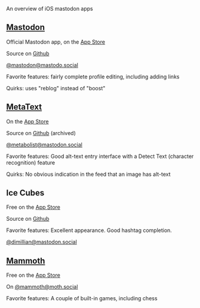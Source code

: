 An overview of iOS mastodon apps

## [Mastodon](https://joinmastodon.org/apps)

Official Mastodon app, on the [App Store](https://apps.apple.com/us/app/mastodon-for-iphone/id1571998974)

Source on [Github](https://github.com/mastodon/mastodon-ios)

[@mastodon@mastodo.social](https://mastodon.social/@Mastodon)

Favorite features: fairly complete profile editing, including adding links

Quirks: uses "reblog" instead of "boost"

## [MetaText](https://metabolist.org/)

On the [App Store](https://apps.apple.com/us/app/metatext/id1523996615)

Source on [Github](https://github.com/metabolist/metatext) (archived)

[@metabolist@mastodon.social](https://mastodon.social/@metabolist)

Favorite features: Good alt-text entry interface with a Detect Text (character recognition) feature

Quirks: No obvious indication in the feed that an image has alt-text

## Ice Cubes

Free on the [App Store](https://apps.apple.com/us/app/ice-cubes-for-mastodon/id6444915884)

Source on [Github](https://github.com/Dimillian/IceCubesApp)

Favorite features: Excellent appearance. Good hashtag completion.

[@dimillian@mastodon.social](https://mastodon.social/@dimillian)

## [Mammoth](https://getmammoth.app/)

Free on the [App Store](https://apps.apple.com/us/app/mammoth-for-mastodon/id1667573899F)

On [@mammoth@moth.social](https://moth.social/@mammoth)

Favorite features: A couple of built-in games, including chess
